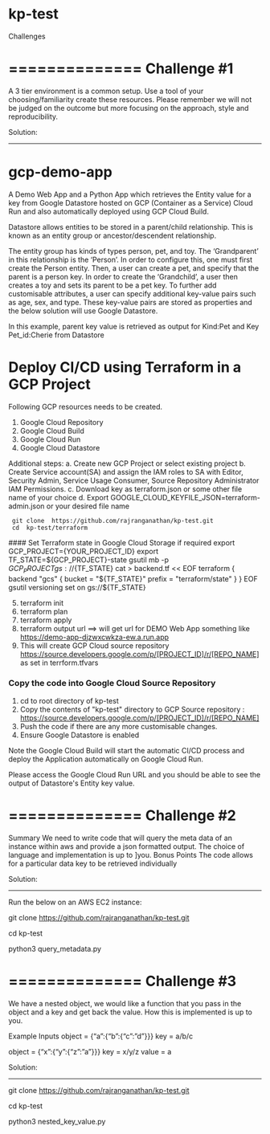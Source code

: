 # kp-test
Challenges

==============
Challenge #1
===============
A 3 tier environment is a common setup. Use a tool of your choosing/familiarity create these resources. Please remember we will not be judged on the outcome but more focusing on the approach, style and reproducibility.

Solution:
*********
# gcp-demo-app
A Demo Web App and a Python App which retrieves the Entity value for a key from Google Datastore hosted on GCP (Container as a Service) Cloud Run and also automatically deployed using GCP Cloud Build.

Datastore allows entities to be stored in a parent/child relationship. This is known as an entity group or ancestor/descendent relationship.




The entity group has kinds of types person, pet, and toy. The ‘Grandparent’ in this relationship is the ‘Person’. In order to configure this, one must first create the Person entity. Then, a user can create a pet, and specify that the parent is a person key. In order to create the ‘Grandchild’, a user then creates a toy and sets its parent to be a pet key. To further add customisable attributes, a user can specify additional key-value pairs such as age, sex, and type. These key-value pairs are stored as properties and the below solution will use Google Datastore.

In this example, parent key value is retrieved as output for Kind:Pet and Key Pet_id:Cherie from Datastore

# Deploy CI/CD using Terraform in a GCP Project

Following GCP resources needs to be created.

1. Google Cloud Repository
2. Google Cloud Build
3. Google Cloud Run
4. Google Cloud Datastore

Additional steps:
a. Create new GCP Project or select existing project
b. Create Service account(SA) and assign the IAM roles to SA with Editor, Security Admin, Service Usage Consumer, Source Repository Administrator IAM Permissions.
c. Download key as terraform.json or some other file name of your choice
d. Export GOOGLE_CLOUD_KEYFILE_JSON=terraform-admin.json or your desired file name

```
 git clone  https://github.com/rajranganathan/kp-test.git
 cd  kp-test/terraform
```
<Optional>#### Set Terraform state in Google Cloud Storage if required
export GCP_PROJECT={YOUR_PROJECT_ID}
export TF_STATE=${GCP_PROJECT}-state
gsutil mb -p ${GCP_PROJECT} gs://${TF_STATE}
cat > backend.tf << EOF
terraform {
 backend "gcs" {
   bucket  = "${TF_STATE}"
   prefix  = "terraform/state"
 }
}
EOF
gsutil versioning set on gs://${TF_STATE}
<Optional>

5. terraform init
6. terraform plan
7. terraform apply
8. terraform output url ==> will get url for DEMO Web App something like https://demo-app-djzwxcwkza-ew.a.run.app
9. This will create GCP Cloud source repository https://source.developers.google.com/p/[PROJECT_ID]/r/[REPO_NAME] as set in terrform.tfvars


### Copy the code into Google Cloud Source Repository
1. cd to root directory of kp-test
2. Copy the contents of "kp-test" directory to GCP Source repository : https://source.developers.google.com/p/[PROJECT_ID]/r/[REPO_NAME]
3. Push the code if there are any more customisable changes.
4. Ensure Google Datastore is enabled


Note the Google Cloud Build will start the automatic CI/CD process and deploy the Application automatically on Google Cloud Run.

Please access the Google Cloud Run URL and you should be able to see the output of Datastore's Entity key value.


==============
Challenge #2
===============
Summary
We need to write code that will query the meta data of an instance within aws and provide a json formatted output. The choice of language and implementation is up to ]you.
Bonus Points
The code allows for a particular data key to be retrieved individually

Solution:
*********
Run the below on an AWS EC2 instance:

git clone  https://github.com/rajranganathan/kp-test.git

cd kp-test

python3 query_metadata.py


==============
Challenge #3
===============
We have a nested object, we would like a function that you pass in the object and a key and get back the value. How this is implemented is up to you.

Example Inputs
object = {“a”:{“b”:{“c”:”d”}}}
key = a/b/c

object = {“x”:{“y”:{“z”:”a”}}}
key = x/y/z
value = a

Solution:
*********
git clone  https://github.com/rajranganathan/kp-test.git

cd kp-test

python3 nested_key_value.py
